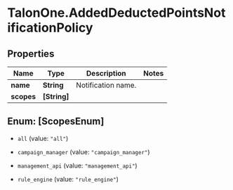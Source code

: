 # TalonOne.AddedDeductedPointsNotificationPolicy

## Properties

Name | Type | Description | Notes
------------ | ------------- | ------------- | -------------
**name** | **String** | Notification name. | 
**scopes** | **[String]** |  | 



## Enum: [ScopesEnum]


* `all` (value: `"all"`)

* `campaign_manager` (value: `"campaign_manager"`)

* `management_api` (value: `"management_api"`)

* `rule_engine` (value: `"rule_engine"`)




